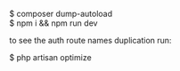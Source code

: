 $ composer dump-autoload <br/>
$ npm i && npm run dev <br/>


to see the auth route names duplication run: <br/>

   $ php artisan optimize <br/>
   
